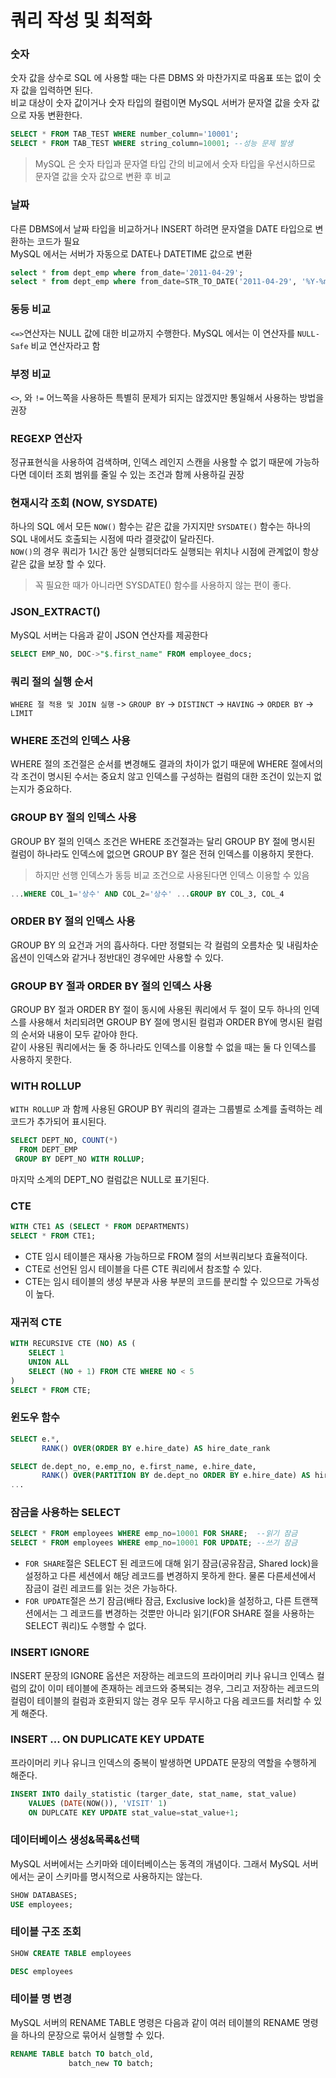 # 쿼리 작성 및 최적화

### 숫자
숫자 값을 상수로 SQL 에 사용할 때는 다른 DBMS 와 마찬가지로 따옴표 또는 없이 숫자 값을 입력하면 된다.  
비교 대상이 숫자 값이거나 숫자 타입의 컬럼이면 MySQL 서버가 문자열 값을 숫자 값으로 자동 변환한다.
```sql
SELECT * FROM TAB_TEST WHERE number_column='10001'; 
SELECT * FROM TAB_TEST WHERE string_column=10001; --성능 문제 발생
```
> MySQL 은 숫자 타입과 문자열 타입 간의 비교에서 숫자 타입을 우선시하므로 문자열 값을 숫자 값으로 변환 후 비교


### 날짜
다른 DBMS에서 날짜 타입을 비교하거나 INSERT 하려면 문자열을 DATE 타입으로 변환하는 코드가 필요  
MySQL 에서는 서버가 자동으로 DATE나 DATETIME 값으로 변환
```sql
select * from dept_emp where from_date='2011-04-29';
select * from dept_emp where from_date=STR_TO_DATE('2011-04-29', '%Y-%m-%d');
```

### 동등 비교
`<=>`연산자는 NULL 값에 대한 비교까지 수행한다. MySQL 에서는 이 연산자를 `NULL-Safe` 비교 연산자라고 함

### 부정 비교
`<>`, 와 `!=` 어느쪽을 사용하든 특별히 문제가 되지는 않겠지만 통일해서 사용하는 방법을 권장

### REGEXP 연산자
정규표현식을 사용하여 검색하며, 인덱스 레인지 스캔을 사용할 수 없기 때문에 가능하다면 데이터 조회 범위를 줄일 수 있는 조건과 함께 사용하길 권장

### 현재시각 조회 (NOW, SYSDATE)
하나의 SQL 에서 모든 `NOW()` 함수는 같은 값을 가지지만 `SYSDATE()` 함수는 하나의 SQL 내에서도 호출되는 시점에 따라 결괏값이 달라진다.  
`NOW()`의 경우 쿼리가 1시간 동안 실행되더라도 실행되는 위치나 시점에 관계없이 항상 같은 값을 보장 할 수 있다.

 > 꼭 필요한 때가 아니라면 SYSDATE() 함수를 사용하지 않는 편이 좋다.

### JSON_EXTRACT()
MySQL 서버는 다음과 같이 JSON 연산자를 제공한다
```sql
SELECT EMP_NO, DOC->"$.first_name" FROM employee_docs;
```

### 쿼리 절의 실행 순서
`WHERE 절 적용 및 JOIN 실행` -> `GROUP BY` -> `DISTINCT` -> `HAVING` -> `ORDER BY` -> `LIMIT`

### WHERE 조건의 인덱스 사용 
WHERE 절의 조건절은 순서를 변경해도 결과의 차이가 없기 때문에 WHERE 절에서의 각 조건이 명시된 수서는 중요치 않고 인덱스를 구성하는 컬럼의 대한 조건이 있는지 없는지가 중요하다.

### GROUP BY 절의 인덱스 사용
GROUP BY 절의 인덱스 조건은 WHERE 조건절과는 달리 GROUP BY 절에 명시된 컬럼이 하나라도 인덱스에 없으면 GROUP BY 절은 전혀 인덱스를 이용하지 못한다.
> 하지만 선행 인덱스가 동등 비교 조건으로 사용된다면 인덱스 이용할 수 있음

```sql
...WHERE COL_1='상수' AND COL_2='상수' ...GROUP BY COL_3, COL_4
```

### ORDER BY 절의 인덱스 사용
GROUP BY 의 요건과 거의 흡사하다. 다만 정렬되는 각 컬럼의 오름차순 및 내림차순 옵션이 인덱스와 같거나 정반대인 경우에만 사용할 수 있다.

### GROUP BY 절과 ORDER BY 절의 인덱스 사용
GROUP BY 절과 ORDER BY 절이 동시에 사용된 쿼리에서 두 절이 모두 하나의 인덱스를 사용해서 처리되려면 GROUP BY 절에 명시된 컬럼과 ORDER BY에 명시된 컬럼의 순서와 내용이 모두 같아야 한다.  
같이 사용된 쿼리에서는 둘 중 하나라도 인덱스를 이용할 수 없을 때는 둘 다 인덱스를 사용하지 못한다.

### WITH ROLLUP
`WITH ROLLUP` 과 함께 사용된 GROUP BY 쿼리의 결과는 그룹별로 소계를 출력하는 레코드가 추가되어 표시된다.

```sql
SELECT DEPT_NO, COUNT(*) 
  FROM DEPT_EMP
 GROUP BY DEPT_NO WITH ROLLUP;
```
마지막 소계의 DEPT_NO 컬럼값은 NULL로 표기된다.

### CTE
```sql
WITH CTE1 AS (SELECT * FROM DEPARTMENTS)
SELECT * FROM CTE1;
```
 - CTE 임시 테이블은 재사용 가능하므로 FROM 절의 서브쿼리보다 효율적이다.
 - CTE로 선언된 임시 테이블을 다른 CTE 쿼리에서 참조할 수 있다.
 - CTE는 임시 테이블의 생성 부분과 사용 부분의 코드를 분리할 수 있으므로 가독성이 높다.

### 재귀적 CTE
```sql
WITH RECURSIVE CTE (NO) AS (
    SELECT 1
    UNION ALL
    SELECT (NO + 1) FROM CTE WHERE NO < 5
)
SELECT * FROM CTE;
```
### 윈도우 함수
```sql
SELECT e.*,
       RANK() OVER(ORDER BY e.hire_date) AS hire_date_rank

SELECT de.dept_no, e.emp_no, e.first_name, e.hire_date,
       RANK() OVER(PARTITION BY de.dept_no ORDER BY e.hire_date) AS hire_date_rank
...
```
### 잠금을 사용하는 SELECT
```sql
SELECT * FROM employees WHERE emp_no=10001 FOR SHARE;  --읽기 잠금
SELECT * FROM employees WHERE emp_no=10001 FOR UPDATE; --쓰기 잠금
```
- `FOR SHARE`절은 SELECT 된 레코드에 대해 읽기 잠금(공유잠금, Shared lock)을 설정하고 다른 세션에서 해당 레코드를 변경하지 못하게 한다. 물론 다른세션에서 잠금이 걸린 레코드를 읽는 것은 가능하다.
- `FOR UPDATE`절은 쓰기 잠금(배타 잠금, Exclusive lock)을 설정하고, 다른 트랜잭션에서는 그 레코드를 변경하는 것뿐만 아니라 읽기(FOR SHARE 절을 사용하는 SELECT 쿼리)도 수행할 수 없다.

### INSERT IGNORE
INSERT 문장의 IGNORE 옵션은 저장하는 레코드의 프라이머리 키나 유니크 인덱스 컬럼의 값이 이미 테이블에 존재하는 레코드와 중복되는 경우, 그리고 저장하는 레코드의 컬럼이 테이블의 컬럼과 호환되지 않는 경우 모두 무시하고 다음 레코드를 처리할 수 있게 해준다.

### INSERT ... ON DUPLICATE KEY UPDATE
프라이머리 키나 유니크 인덱스의 중복이 발생하면 UPDATE 문장의 역할을 수행하게 해준다.
```sql
INSERT INTO daily_statistic (targer_date, stat_name, stat_value)
    VALUES (DATE(NOW()), 'VISIT' 1)
    ON DUPLCATE KEY UPDATE stat_value=stat_value+1;
```
### 데이터베이스 생성&목록&선택
MySQL 서버에서는 스키마와 데이터베이스는 동격의 개념이다. 그래서 MySQL 서버에서는 굳이 스키마를 명시적으로 사용하지는 않는다.
```sql
SHOW DATABASES;
USE employees;
```
### 테이블 구조 조회
```sql
SHOW CREATE TABLE employees

DESC employees
```

### 테이블 명 변경
MySQL 서버의 RENAME TABLE 명령은 다음과 같이 여러 테이블의 RENAME 명령을 하나의 문장으로 묶어서 실행할 수 있다.
```sql
RENAME TABLE batch TO batch_old,
             batch_new TO batch;
```



